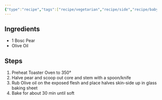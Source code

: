 ```yaml
---
{"type":"recipe","tags":["recipe/vegetarian","recipe/side","recipe/baby"],"dg-publish":true,"dg-path":"Recipes/Baked Pear for Leo.md","permalink":"/recipes/baked-pear-for-leo/","dgPassFrontmatter":true}
---
```



## Ingredients
* 1 Bosc Pear
* Olive Oil

## Steps
1. Preheat Toaster Oven to 350°
2. Halve pear and scoop out core and stem with a spoon/knife
3. Rub Olive oil on the exposed flesh and place halves skin-side up in glass baking sheet
4. Bake for about 30 min until soft


